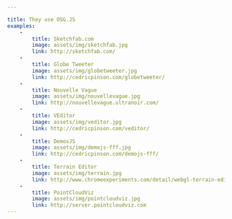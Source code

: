 ```yaml
---

title: They use OSG.JS
examples:
    -
        title: Sketchfab.com
        image: assets/img/sketchfab.jpg
        link: http://sketchfab.com/
    -
        title: Globe Tweeter
        image: assets/img/globetweeter.jpg
        link: http://cedricpinson.com/globetweeter/
    -
        title: Nouvelle Vague
        image: assets/img/nouvellevague.jpg
        link: http://nouvellevague.ultranoir.com/
    -
        title: VEditor
        image: assets/img/veditor.jpg
        link: http://cedricpinson.com/veditor/
    -
        title: DemosJS
        image: assets/img/demojs-fff.jpg
        link: http://cedricpinson.com/demojs-fff/
    -
        title: Terrain Editor
        image: assets/img/terrain.jpg
        link: http://www.chromeexperiments.com/detail/webgl-terrain-editor/
    -
        title: PointCloudViz
        image: assets/img/pointcloudviz.jpg
        link: http://server.pointcloudviz.com
---
```

